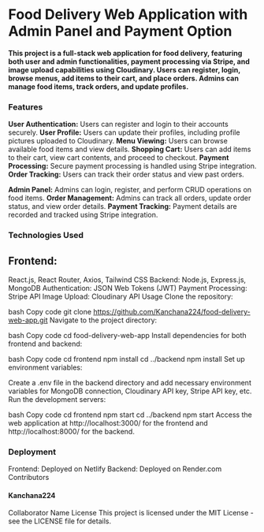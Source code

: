 <h1>Food Delivery Web Application with Admin Panel and Payment Option</h1>
<b>This project is a full-stack web application for food delivery, featuring both user and admin functionalities, payment processing via Stripe, and image upload capabilities using Cloudinary.
  Users can register, login, browse menus, add items to their cart, and place orders. Admins can manage food items, track orders, and update profiles.</b>

<h3>Features</h3>
<b>User Authentication:</b> Users can register and login to their accounts securely.
<b>User Profile:</b> Users can update their profiles, including profile pictures uploaded to Cloudinary.
<b>Menu Viewing:</b> Users can browse available food items and view details.
<b>Shopping Cart:</b> Users can add items to their cart, view cart contents, and proceed to checkout.
<b>Payment Processing:</b> Secure payment processing is handled using Stripe integration.
<b>Order Tracking:</b> Users can track their order status and view past orders.

<b>Admin Panel:</b> Admins can login, register, and perform CRUD operations on food items.
<b>Order Management:</b> Admins can track all orders, update order status, and view order details.
<b>Payment Tracking:</b> Payment details are recorded and tracked using Stripe integration.

<h3>Technologies Used</h3>
<h2>Frontend:</h2> React.js, React Router, Axios, Tailwind CSS
</h2>Backend:</h2> Node.js, Express.js, MongoDB
</h2>Authentication:</h2> JSON Web Tokens (JWT)
</h2>Payment Processing:</h2> Stripe API
</h2>Image Upload:</h2> Cloudinary API
Usage
Clone the repository:

bash
Copy code
git clone https://github.com/Kanchana224/food-delivery-web-app.git
Navigate to the project directory:

bash
Copy code
cd food-delivery-web-app
Install dependencies for both frontend and backend:

bash
Copy code
cd frontend
npm install
cd ../backend
npm install
Set up environment variables:

Create a .env file in the backend directory and add necessary environment variables for MongoDB connection, Cloudinary API key, Stripe API key, etc.
Run the development servers:

bash
Copy code
cd frontend
npm start
cd ../backend
npm start
Access the web application at http://localhost:3000/ for the frontend and http://localhost:8000/ for the backend.

<h3>Deployment</h3>

Frontend: Deployed on Netlify
Backend: Deployed on Render.com
Contributors
<h4>Kanchana224</h4>
Collaborator Name
License
This project is licensed under the MIT License - see the LICENSE file for details.
